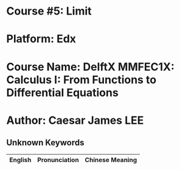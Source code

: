 # Course #5: Limit

# Platform: Edx

# Course Name: DelftX MMFEC1X: Calculus I: From Functions to Differential Equations

# Author: Caesar James LEE

## Unknown Keywords

| English           | Pronunciation     | Chinese Meaning            |
| :---------------: | :---------------: | :------------------------: |
